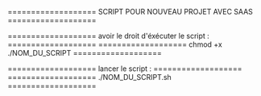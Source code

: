 =================== SCRIPT POUR NOUVEAU PROJET AVEC SAAS =================== 

=================== avoir le droit d'éxécuter le script : =================== 
=================== chmod +x ./NOM_DU_SCRIPT ===================

=================== lancer le script : =================== 
=================== ./NOM_DU_SCRIPT.sh =================== 
